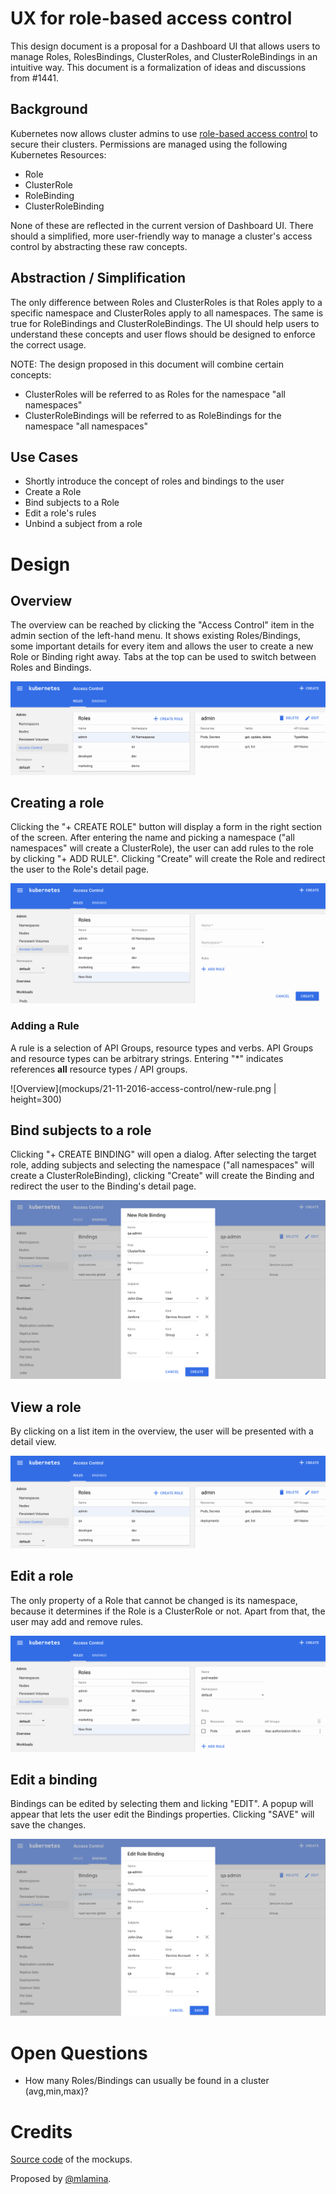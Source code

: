 # UX for role-based access control

This design document is a proposal for a Dashboard UI that
allows users to manage Roles, RolesBindings, ClusterRoles, and 
ClusterRoleBindings in an intuitive way. This document is a 
formalization of ideas and discussions from #1441.

## Background

Kubernetes now allows cluster admins to use 
[role-based access control](http://kubernetes.io/docs/admin/authorization/) to secure their clusters. 
Permissions are managed using the following Kubernetes Resources:
* Role
* ClusterRole
* RoleBinding
* ClusterRoleBinding

None of these are reflected in the current version of Dashboard UI. There should a simplified, 
more user-friendly way to manage a cluster's access control by abstracting these raw concepts.


## Abstraction / Simplification

The only difference between Roles and ClusterRoles is that Roles apply to a specific namespace 
and ClusterRoles apply to all namespaces. The same is true for RoleBindings and ClusterRoleBindings. 
The UI should help users to understand these concepts and user flows should be designed to enforce
the correct usage. 

NOTE: The design proposed in this document will combine certain concepts:
* ClusterRoles will be referred to as Roles for the namespace "all namespaces"
* ClusterRoleBindings will be referred to as RoleBindings for the namespace "all namespaces"

## Use Cases

* Shortly introduce the concept of roles and bindings to the user
* Create a Role
* Bind subjects to a Role
* Edit a role's rules
* Unbind a subject from a role

# Design



## Overview

The overview can be reached by clicking the "Access Control" item in the admin section of the
left-hand menu. It shows existing Roles/Bindings, some important details for every item and allows
the user to create a new Role or Binding right away. Tabs at the top can be used to switch 
between Roles and Bindings.

![Overview](mockups/21-11-2016-access-control/overview.png)

## Creating a role

Clicking the "+ CREATE ROLE" button will display a form in the right section of the screen. 
After entering the name and picking a namespace ("all namespaces" will create a ClusterRole),
the user can add rules to the role by clicking "+ ADD RULE". Clicking "Create" will create 
the Role and redirect the user to the Role's detail page.

![Overview](mockups/21-11-2016-access-control/create-role.png)

### Adding a Rule

A rule is a selection of API Groups, resource types and verbs. API Groups and resource types 
can be arbitrary strings. Entering "*" indicates references __all__ resource types / API groups.

![Overview](mockups/21-11-2016-access-control/new-rule.png | height=300)

## Bind subjects to a role

Clicking "+ CREATE BINDING" will open a dialog. After selecting the
target role, adding subjects and selecting the namespace ("all namespaces" will create a ClusterRoleBinding), 
clicking "Create" will create the Binding and redirect the user to the Binding's detail page.

![Overview](mockups/21-11-2016-access-control/create-binding.png)

## View a role

By clicking on a list item in the overview, the user will be presented with a detail view.

![Overview](mockups/21-11-2016-access-control/view-role.png)

## Edit a role

The only property of a Role that cannot be changed is its namespace, because it determines
if the Role is a ClusterRole or not. Apart from that, the user may add and remove rules.

![Overview](mockups/21-11-2016-access-control/edit-role.png)

## Edit a binding

Bindings can be edited by selecting them and licking "EDIT". A popup will appear that lets the user 
edit the Bindings properties. Clicking "SAVE" will save the changes.

![Overview](mockups/21-11-2016-access-control/edit-role-binding.png)

# Open Questions
* How many Roles/Bindings can usually be found in a cluster (avg,min,max)?

# Credits
[Source code](mockups/21-11-2016-access-control/dashboard-rbac-ui.bmpr)
of the mockups.

Proposed by [@mlamina](https://github.com/mlamina).
